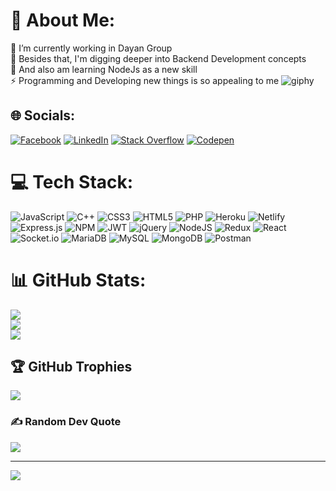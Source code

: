 
# 💫 About Me:
🔭 I’m currently working in Dayan Group<br>🌱 Besides that, I'm digging deeper into Backend Development concepts<br>🤖 And also am learning NodeJs as a new skill<br>⚡ Programming and Developing new things is so appealing to me
![giphy](https://github.com/AmirrezaSharifi-8/AmirrezaSharifi-8/assets/52145933/575d6bfc-9cfa-4414-af68-91044a30c064)


## 🌐 Socials:
[![Facebook](https://img.shields.io/badge/Facebook-%231877F2.svg?logo=Facebook&logoColor=white)](https://facebook.com/amirreza.sharifi.1213) [![LinkedIn](https://img.shields.io/badge/LinkedIn-%230077B5.svg?logo=linkedin&logoColor=white)](https://linkedin.com/in/amirreza-sharifi-48a51818a) [![Stack Overflow](https://img.shields.io/badge/-Stackoverflow-FE7A16?logo=stack-overflow&logoColor=white)](https://stackoverflow.com/users/11732020/amirreza) [![Codepen](https://img.shields.io/badge/Codepen-000000?style=for-the-badge&logo=codepen&logoColor=white)](https://codepen.io/amirrezasharifi-8) 

# 💻 Tech Stack:
![JavaScript](https://img.shields.io/badge/javascript-%23323330.svg?style=for-the-badge&logo=javascript&logoColor=%23F7DF1E) ![C++](https://img.shields.io/badge/c++-%2300599C.svg?style=for-the-badge&logo=c%2B%2B&logoColor=white) ![CSS3](https://img.shields.io/badge/css3-%231572B6.svg?style=for-the-badge&logo=css3&logoColor=white) ![HTML5](https://img.shields.io/badge/html5-%23E34F26.svg?style=for-the-badge&logo=html5&logoColor=white) ![PHP](https://img.shields.io/badge/php-%23777BB4.svg?style=for-the-badge&logo=php&logoColor=white) ![Heroku](https://img.shields.io/badge/heroku-%23430098.svg?style=for-the-badge&logo=heroku&logoColor=white) ![Netlify](https://img.shields.io/badge/netlify-%23000000.svg?style=for-the-badge&logo=netlify&logoColor=#00C7B7) ![Express.js](https://img.shields.io/badge/express.js-%23404d59.svg?style=for-the-badge&logo=express&logoColor=%2361DAFB) ![NPM](https://img.shields.io/badge/NPM-%23000000.svg?style=for-the-badge&logo=npm&logoColor=white) ![JWT](https://img.shields.io/badge/JWT-black?style=for-the-badge&logo=JSON%20web%20tokens) ![jQuery](https://img.shields.io/badge/jquery-%230769AD.svg?style=for-the-badge&logo=jquery&logoColor=white) ![NodeJS](https://img.shields.io/badge/node.js-6DA55F?style=for-the-badge&logo=node.js&logoColor=white) ![Redux](https://img.shields.io/badge/redux-%23593d88.svg?style=for-the-badge&logo=redux&logoColor=white) ![React](https://img.shields.io/badge/react-%2320232a.svg?style=for-the-badge&logo=react&logoColor=%2361DAFB) ![Socket.io](https://img.shields.io/badge/Socket.io-black?style=for-the-badge&logo=socket.io&badgeColor=010101) ![MariaDB](https://img.shields.io/badge/MariaDB-003545?style=for-the-badge&logo=mariadb&logoColor=white) ![MySQL](https://img.shields.io/badge/mysql-%2300f.svg?style=for-the-badge&logo=mysql&logoColor=white) ![MongoDB](https://img.shields.io/badge/MongoDB-%234ea94b.svg?style=for-the-badge&logo=mongodb&logoColor=white) ![Postman](https://img.shields.io/badge/Postman-FF6C37?style=for-the-badge&logo=postman&logoColor=white)
# 📊 GitHub Stats:
![](https://github-readme-stats.vercel.app/api?username=AmirrezaSharifi-8&theme=gotham&hide_border=true&include_all_commits=false&count_private=false)<br/>
![](https://github-readme-streak-stats.herokuapp.com/?user=AmirrezaSharifi-8&theme=gotham&hide_border=true)<br/>
![](https://github-readme-stats.vercel.app/api/top-langs/?username=AmirrezaSharifi-8&theme=gotham&hide_border=true&include_all_commits=false&count_private=false&layout=compact)

## 🏆 GitHub Trophies
![](https://github-profile-trophy.vercel.app/?username=AmirrezaSharifi-8&theme=darkhub&no-frame=true&no-bg=false&margin-w=4)

### ✍️ Random Dev Quote
![](https://quotes-github-readme.vercel.app/api?type=vetical&theme=dark)

---
[![](https://visitcount.itsvg.in/api?id=AmirrezaSharifi-8&icon=5&color=0)](https://visitcount.itsvg.in)

<!-- Proudly created with GPRM ( https://gprm.itsvg.in ) -->

